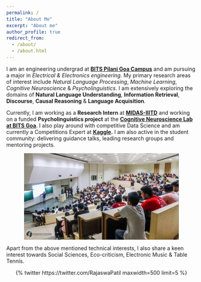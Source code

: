 ```yaml
---
permalink: /
title: "About Me"
excerpt: "About me"
author_profile: true
redirect_from: 
  - /about/
  - /about.html
---
```


I am an engineering undergrad at **[BITS Pilani Goa Campus](https://www.bits-pilani.ac.in/Goa/)** and am pursuing a major in *Electrical & Electronics engineering*. My primary research areas of interest include *Natural Language Processing*, *Machine Learning*, *Cognitive Neuroscience* & *Psycholinguistics*. I am extensively exploring the domains of **Natural Language Understanding**, **Information Retrieval**, **Discourse**, **Causal Reasoning** & **Language Acquisition**.



Currently, I am working as a **Research Intern** at **[MIDAS-IIITD](http://midas.iiitd.edu.in/)** and working on a funded **Psycholinguistics project** at the **[Cognitive Neuroscience Lab at BITS Goa](http://bitscogneuro.com)**. I also play around with competitive Data Science and am currently a Competitions Expert at **[Kaggle](https://www.kaggle.com/rajaswa).** I am also active in the student community: delivering guidance talks, leading research groups and mentoring projects.

<p align="center"><img align="center" src="../images/tip_lt.jpg" alt="cover" style="zoom:40%;" /></p>


Apart from the above mentioned technical interests, I also share a keen interest towards Social Sciences, Eco-criticism, Electronic Music & Table Tennis.

<div class='jekyll-twitter-plugin' align="center">
    {% twitter https://twitter.com/RajaswaPatil maxwidth=500 limit=5 %}
</div>